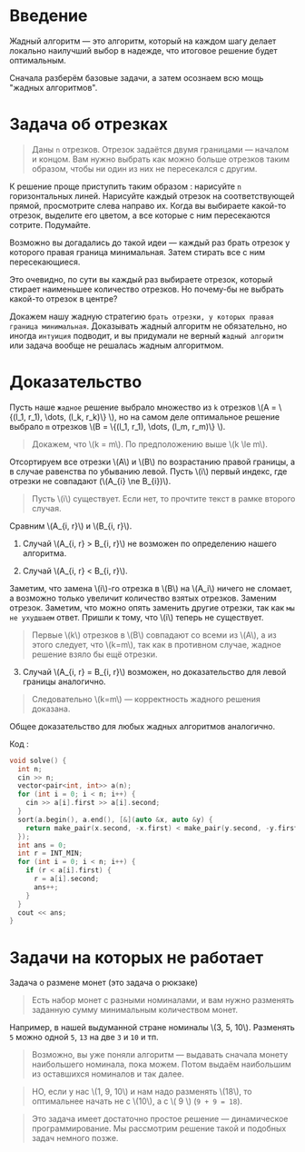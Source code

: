 # Введение

<!-- wpsh2013 p.269 
proof https://www.cs.cornell.edu/courses/cs482/2007su/exchange.pdf (step3)
-->

Жадный алгоритм &mdash; это алгоритм, который на каждом шагу делает локально наилучший выбор в надежде, что итоговое решение будет оптимальным.

Сначала разберём базовые задачи, а затем осознаем всю мощь "жадных алгоритмов".

Задача об отрезках
===

> Даны `n` отрезков. Отрезок задаётся двумя границами &mdash; началом и концом. Вам нужно выбрать как можно больше отрезков таким образом, чтобы ни один из них не пересекался с другим.

К решение проще приступить таким образом : нарисуйте `n` горизонтальных линей. Нарисуйте каждый отрезок на соответствующей прямой, просмотрите слева направо их. Когда вы выбираете какой-то отрезок, выделите его цветом, а все которые с ним пересекаются сотрите. Подумайте.

Возможно вы догадались до такой идеи &mdash; каждый раз брать отрезок у которого правая граница минимальная. Затем стирать все с ним пересекающиеся. 

Это очевидно, по сути вы каждый раз выбираете отрезок, который стирает наименьшее количество отрезков. Но почему-бы не выбрать какой-то отрезок в центре?

Докажем нашу жадную стратегию `брать отрезки, у которых правая граница минимальная`. Доказывать жадный алгоритм не обязательно, но иногда `интуиция` подводит, и вы придумали не верный `жадный алгоритм` или задача вообще не решалась жадным алгоритмом.

Доказательство
===

Пусть наше `жадное` решение выбрало множество из `k` отрезков \\(A = \\{(l_1, r_1), \dots, (l_k, r_k)\\} \\), но на самом деле оптимальное решение выбрало `m` отрезков \\(B = \\{(l_1, r_1), \dots, (l_m, r_m)\\} \\).

> Докажем, что \\(k = m\\). По предположению выше \\(k \le m\\).

Отсортируем все отрезки \\(A\\) и \\(B\\) по возрастанию правой границы, а в случае равенства по убыванию левой. Пусть \\(i\\) первый индекс, где отрезки не совпадают (\\(A_{i} \ne B_{i})\\).

> Пусть \\(i\\) существует. Если нет, то прочтите текст в рамке второго случая.

Сравним \\(A_{i, r}\\) и \\(B_{i, r}\\). 

1. Случай \\(A_{i, r} > B_{i, r}\\) не возможен по определению нашего алгоритма. 

2. Случай \\(A_{i, r} < B_{i, r}\\). 

Заметим, что замена \\(i\\)-го отрезка в \\(B\\) на \\(A_i\\) ничего не сломает, а возможно только увеличит количество взятых отрезков. Заменим отрезок. Заметим, что можно опять заменить другие отрезки, так как `мы не ухудшаем` ответ. Пришли к тому, что \\(i\\) теперь не существует.

> Первые \\(k\\) отрезков в \\(B\\) совпадают со всеми из \\(A\\), а из этого следует, что \\(k=m\\), так как в противном случае, жадное решение взяло бы ещё отрезки.

3. Случай \\(A_{i, r} = B_{i, r}\\) возможен, но доказательство для левой границы аналогично.

> Следовательно \\(k=m\\) &mdash; корректность жадного решения доказана.

Общее доказательство для любых жадных алгоритмов аналогично.

Код : 

```cpp
void solve() {
  int n;
  cin >> n;
  vector<pair<int, int>> a(n);
  for (int i = 0; i < n; i++) {
    cin >> a[i].first >> a[i].second;
  }
  sort(a.begin(), a.end(), [&](auto &x, auto &y) {
    return make_pair(x.second, -x.first) < make_pair(y.second, -y.first);
  });
  int ans = 0;
  int r = INT_MIN;
  for (int i = 0; i < n; i++) {
    if (r < a[i].first) {
      r = a[i].second;
      ans++;
    }
  }
  cout << ans;
}
```



Задачи на которых не работает 
===

Задача о размене монет (это задача о рюкзаке)

> Есть набор монет с разными номиналами, и вам нужно разменять заданную сумму минимальным количеством монет.

Например, в нашей выдуманной стране номиналы \\(3, 5, 10\\). Разменять `5` можно одной `5`, `13` на две `3` и `10` и тп.

> Возможно, вы уже поняли алгоритм &mdash; выдавать сначала монету наибольшего номинала, пока можем. Потом выдаём наибольшим из оставшихся номиналов и так далее.

> НО, если у нас \\(1, 9, 10\\) и нам надо разменять \\(18\\), то оптимальнее начать не с \\(10\\), а с \\( 9 \\) (`9 + 9 = 18`).

> Это задача имеет достаточно простое решение &mdash; динамическое программирование. Мы рассмотрим решение такой и подобных задач немного позже.

